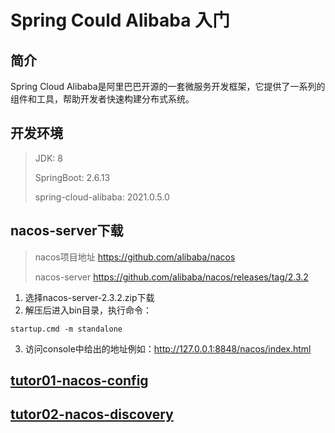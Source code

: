 # Spring Could Alibaba 入门

## 简介
Spring Cloud Alibaba是阿里巴巴开源的一套微服务开发框架，它提供了一系列的组件和工具，帮助开发者快速构建分布式系统。

## 开发环境
> JDK: 8
> 
> SpringBoot: 2.6.13
> 
> spring-cloud-alibaba: 2021.0.5.0

## nacos-server下载
> nacos项目地址   https://github.com/alibaba/nacos
> 
> nacos-server   https://github.com/alibaba/nacos/releases/tag/2.3.2
> 
1. 选择nacos-server-2.3.2.zip下载
2. 解压后进入bin目录，执行命令：
```shell
startup.cmd -m standalone
```
3. 访问console中给出的地址例如：http://127.0.0.1:8848/nacos/index.html

## [tutor01-nacos-config](./tutor01-nacos-config/README.md)
## [tutor02-nacos-discovery](./tutor02-nacos-discovery/README.md)